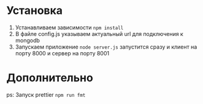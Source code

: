 # Установка

1. Устанавливаем зависимости `npm install`
2. В файле config.js указываем актуальный url для подключения к mongodb
3. Запускаем приложение `node server.js` запустится сразу и клиент на порту 8000 и сервер на порту 8001

# Дополнительно

ps: Запуск prettier `npm run fmt`
